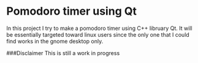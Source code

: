 # Pomodoro timer using Qt

In this project I try to make a pomodoro timer using C++ libruary Qt.
It will be essentially targeted toward linux users since the only one that I could find works in the gnome desktop only.

###Disclaimer
This is still a work in progress
